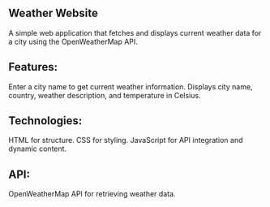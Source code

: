 ## Weather Website
A simple web application that fetches and displays current weather data for a city using the OpenWeatherMap API.

## Features:
Enter a city name to get current weather information.
Displays city name, country, weather description, and temperature in Celsius.

## Technologies:
HTML for structure.
CSS for styling.
JavaScript for API integration and dynamic content.

## API:
OpenWeatherMap API for retrieving weather data.

